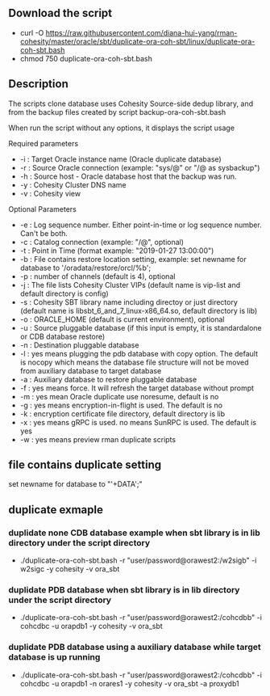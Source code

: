 ## Download the script
- curl -O https://raw.githubusercontent.com/diana-hui-yang/rman-cohesity/master/oracle/sbt/duplicate-ora-coh-sbt/linux/duplicate-ora-coh-sbt.bash
- chmod 750 duplicate-ora-coh-sbt.bash

## Description
The scripts clone database uses Cohesity Source-side dedup library, and from the backup files created by script backup-ora-coh-sbt.bash

When run the script without any options, it displays the script usage

Required parameters
- -i : Target Oracle instance name (Oracle duplicate database)
- -r : Source Oracle connection (example: "sys/<password>@<target db connection>" or "<dbuser>/<dbpass>@<target connection string> as sysbackup")
- -h : Source host - Oracle database host that the backup was run.
- -y : Cohesity Cluster DNS name
- -v : Cohesity view

Optional Parameters
  
- -e : Log sequence number. Either point-in-time or log sequence number. Can't be both.
- -c : Catalog connection (example: "<dbuser>/<dbpass>@<catalog connection string>", optional)
- -t : Point in Time (format example: "2019-01-27 13:00:00")
- -b : File contains restore location setting, example: set newname for database to '/oradata/restore/orcl/%b';
- -p : number of channels (default is 4), optional
- -j : The file lists Cohesity Cluster VIPs (default name is vip-list and default directory is config)
- -s : Cohesity SBT library name including directoy or just directory (default name is libsbt_6_and_7_linux-x86_64.so, default directory is lib)
- -o : ORACLE_HOME (default is current environment), optional
- -u : Source pluggable database (if this input is empty, it is standardalone or CDB database restore)
- -n : Destination pluggable database
- -l : yes means plugging the pdb database with copy option. The default is nocopy which means the database file structure will not be moved from auxiliary database to target database
- -a : Auxiliary database to restore pluggable database
- -f : yes means force. It will refresh the target database without prompt
- -m : yes mean Oracle duplicate use noresume, default is no
- -g : yes means encryption-in-flight is used. The default is no
- -k : encryption certificate file directory, default directory is lib
- -x : yes means gRPC is used. no means SunRPC is used. The default is yes
- -w : yes means preview rman duplicate scripts
 

## file contains duplicate setting
set newname for database to "'+DATA';"

## duplicate exmaple

### duplidate none CDB database example when sbt library is in lib directory under the script directory
- ./duplicate-ora-coh-sbt.bash -r "user/password@orawest2:/w2sigb" -i w2sigc -y cohesity -v ora_sbt
### duplidate PDB database when sbt library is in lib directory under the script directory
- ./duplicate-ora-coh-sbt.bash -r "user/password@orawest2:/cohcdbb" -i cohcdbc -u orapdb1  -y cohesity -v ora_sbt 
### duplidate PDB database using a auxiliary database while target database is up running
- ./duplicate-ora-coh-sbt.bash -r "user/password@orawest2:/cohcdbb" -i cohcdbc -u orapdb1 -n orares1 -y cohesity -v ora_sbt -a proxydb1
